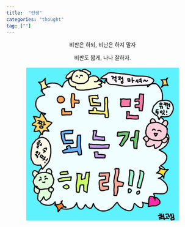 ```yaml
---
title:  "인생"
categories: "thought"
tag: [""]
---
```


<p align="center">
비판은 하되, 비난은 하지 말자

<p align="center">
비판도 짧게, 나나 잘하자.

<br>
<br>

<img src="/images/되는거하자.jpg" width=400>
